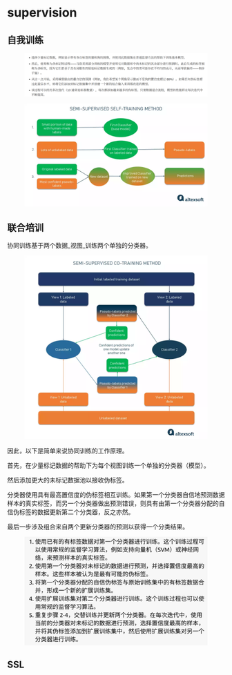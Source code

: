 # supervision



## 自我训练

<figure><img src="../.gitbook/assets/image (27).png" alt=""><figcaption></figcaption></figure>

<figure><img src="../.gitbook/assets/image (26).png" alt=""><figcaption></figcaption></figure>



## **联合培训**

协同训练基于两个数据_视图_训练两个单独的分类器。

<figure><img src="../.gitbook/assets/image (28).png" alt=""><figcaption></figcaption></figure>

因此，以下是简单来说协同训练的工作原理。

首先，在少量标记数据的帮助下为每个视图训练一个单独的分类器（模型）。

&#x20;然后添加更大的未标记数据池以接收伪标签。&#x20;

分类器使用具有最高置信度的伪标签相互训练。如果第一个分类器自信地预测数据样本的真实标签，而另一个分类器做出预测错误，则具有由第一个分类器分配的自信伪标签的数据更新第二个分类器，反之亦然。&#x20;

最后一步涉及组合来自两个更新分类器的预测以获得一个分类结果。&#x20;

<figure><img src="../.gitbook/assets/image (29).png" alt=""><figcaption></figcaption></figure>

## **SSL**
